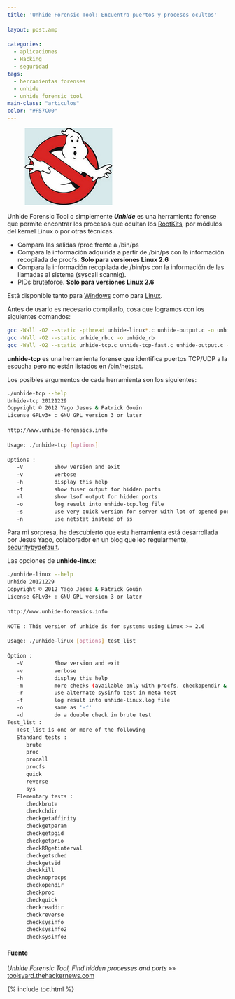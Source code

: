 ```yaml
---
title: 'Unhide Forensic Tool: Encuentra puertos y procesos ocultos'

layout: post.amp

categories:
  - aplicaciones
  - Hacking
  - seguridad
tags:
  - herramientas forenses
  - unhide
  - unhide forensic tool
main-class: "articulos"
color: "#F57C00"
---
```

<figure>
<img src="/assets/img/2013/02/ghostbuster.jpg" alt="Unhide Forensic Tool" width="200px" height="176px" />
</figure>

Unhide Forensic Tool o simplemente ***Unhide*** es una herramienta forense que permite encontrar los procesos que ocultan los <a href="https://es.wikipedia.org/wiki/Rootkit" target="_blank">RootKits</a>, por módulos del kernel Linux o por otras técnicas.  

<ul>
<li>Compara las salidas /proc frente a /bin/ps</li>
<li>Compara la información adquirida a partir de /bin/ps con la información recopilada de procfs. <strong>Solo para versiones Linux 2.6</strong></li>
<li>Compara la información recopilada de /bin/ps con la información de las llamadas al sistema (syscall scannig).</li>
<li>PIDs bruteforce. <strong>Solo para versiones Linux 2.6</strong></li>
</ul>

Está disponible tanto para <a href="http://sourceforge.net/projects/unhide/files/latest/download?source=files" target="_blank">Windows</a> como para <a href="http://sourceforge.net/projects/unhide/files/" target="_blank">Linux</a>.

Antes de usarlo es necesario compilarlo, cosa que logramos con los siguientes comandos:  

<!--ad-->

```bash
gcc -Wall -O2 --static -pthread unhide-linux*.c unhide-output.c -o unhide-linux
gcc -Wall -O2 --static unhide_rb.c -o unhide_rb
gcc -Wall -O2 --static unhide-tcp.c unhide-tcp-fast.c unhide-output.c -o unhide-tcp

```

__unhide-tcp__ es una herramienta forense que identifica puertos TCP/UDP a la escucha pero no están listados en [/bin/netstat][1].

Los posibles argumentos de cada herramienta son los siguientes:

```bash
./unhide-tcp --help
Unhide-tcp 20121229
Copyright © 2012 Yago Jesus & Patrick Gouin
License GPLv3+ : GNU GPL version 3 or later

http://www.unhide-forensics.info

Usage: ./unhide-tcp [options]

Options :
   -V          Show version and exit
   -v          verbose
   -h          display this help
   -f          show fuser output for hidden ports
   -l          show lsof output for hidden ports
   -o          log result into unhide-tcp.log file
   -s          use very quick version for server with lot of opened ports
   -n          use netstat instead of ss

```

Para mi sorpresa, he descubierto que esta herramienta está desarrollada por Jesus Yago, colaborador en un blog que leo regularmente, <a href="http://www.securitybydefault.com/2013/01/unhide-20121229-is-out.html" target="_blank">securitybydefault</a>.

Las opciones de **unhide-linux**:

```bash
./unhide-linux --help
Unhide 20121229
Copyright © 2012 Yago Jesus & Patrick Gouin
License GPLv3+ : GNU GPL version 3 or later

http://www.unhide-forensics.info

NOTE : This version of unhide is for systems using Linux >= 2.6

Usage: ./unhide-linux [options] test_list

Option :
   -V          Show version and exit
   -v          verbose
   -h          display this help
   -m          more checks (available only with procfs, checkopendir & checkchdir commands)
   -r          use alternate sysinfo test in meta-test
   -f          log result into unhide-linux.log file
   -o          same as '-f'
   -d          do a double check in brute test
Test_list :
   Test_list is one or more of the following
   Standard tests :
      brute
      proc
      procall
      procfs
      quick
      reverse
      sys
   Elementary tests :
      checkbrute
      checkchdir
      checkgetaffinity
      checkgetparam
      checkgetpgid
      checkgetprio
      checkRRgetinterval
      checkgetsched
      checkgetsid
      checkkill
      checknoprocps
      checkopendir
      checkproc
      checkquick
      checkreaddir
      checkreverse
      checksysinfo
      checksysinfo2
      checksysinfo3

```

#### Fuente

*Unhide Forensic Tool, Find hidden processes and ports* »» <a href="http://toolsyard.thehackernews.com/2013/02/unhide-forensic-tool-find-hidden.html" target="_blank">toolsyard.thehackernews.com</a>


[1]: /netstat-analizando-la-red-y-detectando-problemas/

{% include toc.html %}
